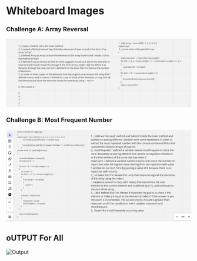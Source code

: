 # Whiteboard Images

### Challenge A: Array Reversal
![Array Reversal Whiteboard](./whiteboard-challenges/challenge1/revers.png)


### Challenge B: Most Frequent Number
![Most Frequent Number Whiteboard](./whiteboard-challenges/challenge01/mostFreq.png)

## oUTPUT For All
![Output](./whiteboard-challenges/output)